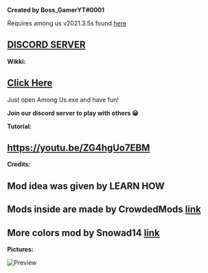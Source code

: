 
**Created by Boss_GamerYT#0001**

Requires among us v2021.3.5s found [here](https://downgrade.bossurl.tk)

## [DISCORD SERVER](https://discord.gg/BteZS5C3Sm "DISCORD SERVER")

**Wikki:**

## [Click Here](https://github.com/Bossgamerteam/100-player-among-us-mod/wiki)


Just open Among Us.exe and have fun!

**Join our discord server to play with others 😀**

**Tutorial:**

## https://youtu.be/ZG4hgUo7EBM

**Credits:**

## **Mod idea was given by LEARN HOW**

## **Mods inside are made by CrowdedMods** [link](https://github.com/CrowdedMods/CrowdedMod)

## **More colors mod by Snowad14** [link](https://github.com/Snowad14/Mores-Colors)

**Pictures:**

![Preview](https://github.com/Bossgamerteam/100-player-among-us-mod/blob/main/Img/unknown.png?raw=true)

